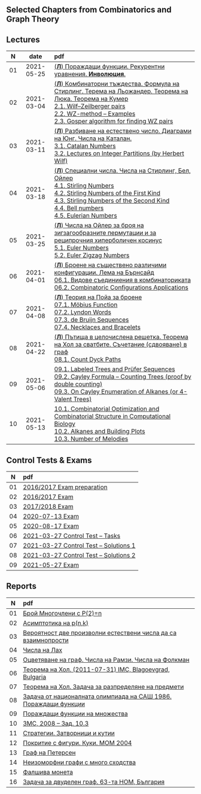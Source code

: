 ## Selected Chapters from Combinatorics and Graph Theory

## Lectures

N|date|pdf
:-:|:-:|:-
01|2021-05-25|[(**Л**) Пораждащи функции. Рекурентни уравнения. **Инволюция**.](https://github.com/andy489/Selected_Chapters_from_Combinatorics_and_Graph_Theory/blob/main/L/01%20%D0%9B%20(2021-02-25)%20%D0%9F%D0%BE%D1%80%D0%B0%D0%B6%D0%B4%D0%B0%D1%89%D0%B8%20%D1%84%D1%83%D0%BD%D0%BA%D1%86%D0%B8%D0%B8.%20%D0%A0%D0%B5%D0%BA%D1%83%D1%80%D0%B5%D0%BD%D1%82%D0%BD%D0%B8%20%D1%83%D1%80%D0%B0%D0%B2%D0%BD%D0%B5%D0%BD%D0%B8%D1%8F.%20%D0%98%D0%BD%D0%B2%D0%BE%D0%BB%D1%8E%D1%86%D0%B8%D1%8F.pdf)
02|2021-03-04|[(**Л**) Комбинаторни тъждества. Формула на Стирлинг. Терема на Льожандер. Теорема на Люка. Теорема на Кумер](https://github.com/andy489/Selected_Chapters_from_Combinatorics_and_Graph_Theory/blob/main/L/02%20%D0%9B%20(2021-03-04)%20%D0%9A%D0%BE%D0%BC%D0%B1%D0%B8%D0%BD%D0%B0%D1%82%D0%BE%D1%80%D0%BD%D0%B8%20%D1%82%D1%8A%D0%B6%D0%B4%D0%B5%D1%81%D1%82%D0%B2%D0%B0.%20%D0%A4%D0%BE%D1%80%D0%BC%D1%83%D0%BB%D0%B0%20%D0%BD%D0%B0%20%D0%A1%D1%82%D0%B8%D1%80%D0%BB%D0%B8%D0%BD%D0%B3.%20%D0%A2%D0%B5%D1%80%D0%B5%D0%BC%D0%B0%20%D0%BD%D0%B0%20%D0%9B%D1%8C%D0%BE%D0%B6%D0%B0%D0%BD%D0%B4%D0%B5%D1%80.%20%D0%A2%D0%B5%D0%BE%D1%80%D0%B5%D0%BC%D0%B0%20%D0%BD%D0%B0%20%D0%9B%D1%8E%D0%BA%D0%B0.%20%D0%A2%D0%B5%D0%BE%D1%80%D0%B5%D0%BC%D0%B0%20%D0%BD%D0%B0%20%D0%9A%D1%83%D0%BC%D0%B5%D1%80.pdf)<br>[2.1. Wilf–Zeilberger pairs](https://github.com/andy489/Selected_Chapters_from_Combinatorics_and_Graph_Theory/blob/main/L/02.1%20Wilf%E2%80%93Zeilberger%20pairs.pdf)<br>[2.2. WZ-method – Examples](https://github.com/andy489/Selected_Chapters_from_Combinatorics_and_Graph_Theory/blob/main/L/02.2%20WZ-method%20%E2%80%93%20Examples.pdf)<br>[2.3. Gosper algorithm for finding WZ pairs](https://github.com/andy489/Selected_Chapters_from_Combinatorics_and_Graph_Theory/blob/main/L/02.3%20Gosper%20algorithm%20for%20finding%20WZ%20pairs.pdf)
03|2021-03-11|[(**Л**) Разбиване на естествено число. Диаграми на Юнг. Числа на Каталан.](https://github.com/andy489/Selected_Chapters_from_Combinatorics_and_Graph_Theory/blob/main/L/03%20%D0%9B%20(2021-03-11)%20%D0%A0%D0%B0%D0%B7%D0%B1%D0%B8%D0%B2%D0%B0%D0%BD%D0%B5%20%D0%BD%D0%B0%20%D0%B5%D1%81%D1%82%D0%B5%D1%81%D1%82%D0%B2%D0%B5%D0%BD%D0%BE%20%D1%87%D0%B8%D1%81%D0%BB%D0%BE.%20%D0%94%D0%B8%D0%B0%D0%B3%D1%80%D0%B0%D0%BC%D0%B8%20%D0%BD%D0%B0%20%D0%AE%D0%BD%D0%B3.%20%D0%A7%D0%B8%D1%81%D0%BB%D0%B0%20%D0%BD%D0%B0%20%D0%9A%D0%B0%D1%82%D0%B0%D0%BB%D0%B0%D0%BD.pdf)<br>[3.1. Catalan Numbers](https://github.com/andy489/Selected_Chapters_from_Combinatorics_and_Graph_Theory/blob/main/L/03.1%20Catalan%20Numbers.pdf)<br>[3.2. Lectures on Integer Partitions (by Herbert Wilf)](https://github.com/andy489/Selected_Chapters_from_Combinatorics_and_Graph_Theory/blob/main/L/03.2%20Lectures%20on%20Integer%20Partitions%20(by%20Herbert%20Wilf).pdf)
04|2021-03-18|[(**Л**) Специални числа. Числа на Стирлинг, Бел, Ойлер](https://github.com/andy489/Selected_Chapters_from_Combinatorics_and_Graph_Theory/blob/main/L/04%20%D0%9B%20(2021-03-18(21))%20%D0%A1%D0%BF%D0%B5%D1%86%D0%B8%D0%B0%D0%BB%D0%BD%D0%B8%20%D1%87%D0%B8%D1%81%D0%BB%D0%B0.%20%D0%A7%D0%B8%D1%81%D0%BB%D0%B0%20%D0%BD%D0%B0%20%D0%A1%D1%82%D0%B8%D1%80%D0%BB%D0%B8%D0%BD%D0%B3%2C%20%D0%91%D0%B5%D0%BB%2C%20%D0%9E%D0%B8%CC%86%D0%BB%D0%B5%D1%80.pdf)<br>[4.1. Stirling Numbers](https://github.com/andy489/Selected_Chapters_from_Combinatorics_and_Graph_Theory/blob/main/L/04.1%20Stirling%20Numbers.pdf)<br>[4.2. Stirling Numbers of the First Kind](https://github.com/andy489/Selected_Chapters_from_Combinatorics_and_Graph_Theory/blob/main/L/04.2%20Stirling%20Numbers%20of%20the%20First%20Kind.pdf)<br>[4.3. Stirling Numbers of the Second Kind](https://github.com/andy489/Selected_Chapters_from_Combinatorics_and_Graph_Theory/blob/main/L/04.3%20Stirling%20Numbers%20of%20the%20Second%20Kind.pdf)<br>[4.4. Bell numbers](https://github.com/andy489/Selected_Chapters_from_Combinatorics_and_Graph_Theory/blob/main/L/04.4%20Bell%20Number.pdf)<br>[4.5. Eulerian Numbers](https://github.com/andy489/Selected_Chapters_from_Combinatorics_and_Graph_Theory/blob/main/L/04.5%20Eulerian%20Numbers.pdf)
05|2021-03-25|[(**Л**) Числа на Ойлер за броя на зигзагообразните пермутации и за реципрочния хиперболичен косинус](https://github.com/andy489/Selected_Chapters_from_Combinatorics_and_Graph_Theory/blob/main/L/05%20%D0%9B%20(2021-03-25)%20%20%D0%A7%D0%B8%D1%81%D0%BB%D0%B0%20%D0%BD%D0%B0%20%D0%9E%D0%B8%CC%86%D0%BB%D0%B5%D1%80%20%D0%B7%D0%B0%20%D0%B1%D1%80%D0%BE%D1%8F%20%D0%BD%D0%B0%20%D0%B7%D0%B8%D0%B3%D0%B7%D0%B0%D0%B3%D0%BE%D0%BE%D0%B1%D1%80%D0%B0%D0%B7%D0%BD%D0%B8%D1%82%D0%B5%20%D0%BF%D0%B5%D1%80%D0%BC%D1%83%D1%82%D0%B0%D1%86%D0%B8%D0%B8%20%D0%B8%20%D0%B7%D0%B0%20%D1%80%D0%B5%D1%86%D0%B8%D0%BF%D1%80%D0%BE%D1%87%D0%BD%D0%B8%D1%8F%20%D1%85%D0%B8%D0%BF%D0%B5%D1%80%D0%B1%D0%BE%D0%BB%D0%B8%D1%87%D0%B5%D0%BD%20%D0%BA%D0%BE%D1%81%D0%B8%D0%BD%D1%83%D1%81.pdf)<br>[5.1. Euler Numbers](https://github.com/andy489/Selected_Chapters_from_Combinatorics_and_Graph_Theory/blob/main/L/05.1%20Euler%20Numbers.pdf)<br>[5.2. Euler Zigzag Numbers](https://github.com/andy489/Selected_Chapters_from_Combinatorics_and_Graph_Theory/blob/main/L/05.2%20Euler%20Zigzag%20Numbers.pdf)
06|2021-04-01|[(**Л**) Броене на съществено различими конфигурации. Лема на Бърнсайд](https://github.com/andy489/Selected_Chapters_from_Combinatorics_and_Graph_Theory/blob/main/L/06%20%D0%9B%20(2021-04-01)%20%D0%91%D1%80%D0%BE%D0%B5%D0%BD%D0%B5%20%D0%BD%D0%B0%20%D1%81%D1%8A%D1%89%D0%B5%D1%81%D1%82%D0%B2%D0%B5%D0%BD%D0%BE%20%D1%80%D0%B0%D0%B7%D0%BB%D0%B8%D1%87%D0%B8%D0%BC%D0%B8%20%D0%BA%D0%BE%D0%BD%D1%84%D0%B8%D0%B3%D1%83%D1%80%D0%B0%D1%86%D0%B8%D0%B8.%20%D0%9B%D0%B5%D0%BC%D0%B0%20%D0%BD%D0%B0%20%D0%91%D1%8A%D1%80%D0%BD%D1%81%D0%B0%D0%B8%CC%86%D0%B4.pdf)<br>[06.1. Видове съединиения в комбинаториката](https://github.com/andy489/Selected_Chapters_from_Combinatorics_and_Graph_Theory/blob/main/L/06.1%20%D0%92%D0%B8%D0%B4%D0%BE%D0%B2%D0%B5%20%D1%81%D1%8A%D0%B5%D0%B4%D0%B8%D0%BD%D0%B8%D0%B5%D0%BD%D0%B8%D1%8F%20%D0%B2%20%D0%BA%D0%BE%D0%BC%D0%B1%D0%B8%D0%BD%D0%B0%D1%82%D0%BE%D1%80%D0%B8%D0%BA%D0%B0%D1%82%D0%B0.pdf)<br>[06.2. Combinatoric Configurations Applications](https://github.com/andy489/Selected_Chapters_from_Combinatorics_and_Graph_Theory/blob/main/L/06.2%20Combinatoric%20Configurations%20Applications.pdf)
07|2021-04-08|[(**Л**) Теория на Пойа за броене](https://github.com/andy489/Selected_Chapters_from_Combinatorics_and_Graph_Theory/blob/main/L/07%20%D0%9B%20(2021-04-08)%20%D0%A2%D0%B5%D0%BE%D1%80%D0%B8%D1%8F%20%D0%BD%D0%B0%20%D0%9F%D0%BE%D0%B8%CC%86%D0%B0%20%D0%B7%D0%B0%20%D0%B1%D1%80%D0%BE%D0%B5%D0%BD%D0%B5.pdf)<br>[07.1. Möbius Function](https://github.com/andy489/Selected_Chapters_from_Combinatorics_and_Graph_Theory/blob/main/L/07.1%20Mo%CC%88bius%20Function.pdf)<br>[07.2. Lyndon Words](https://github.com/andy489/Selected_Chapters_from_Combinatorics_and_Graph_Theory/blob/main/L/07.2%20Lyndon%20Words.pdf)<br>[07.3. de Bruijn Sequences](https://github.com/andy489/Selected_Chapters_from_Combinatorics_and_Graph_Theory/blob/main/L/07.3%20de%20Bruijn%20Sequences.pdf)<br>[07.4. Necklaces and Bracelets](https://github.com/andy489/Selected_Chapters_from_Combinatorics_and_Graph_Theory/blob/main/L/07.4%20Necklaces%20and%20Bracelets.pdf)
08|2021-04-22|[(**Л**) Пътища в целочислена решетка. Теорема на Хол за сватбите. Съчетание (сдвояване) в граф](https://github.com/andy489/Selected_Chapters_from_Combinatorics_and_Graph_Theory/blob/main/L/08%20%D0%9B%20(2021-04-22)%20%D0%9F%D1%8A%D1%82%D0%B8%D1%89%D0%B0%20%D0%B2%20%D1%86%D0%B5%D0%BB%D0%BE%D1%87%D0%B8%D1%81%D0%BB%D0%B5%D0%BD%D0%B0%20%D1%80%D0%B5%D1%88%D0%B5%D1%82%D0%BA%D0%B0.%20%D0%A2%D0%B5%D0%BE%D1%80%D0%B5%D0%BC%D0%B0%20%D0%BD%D0%B0%20%D0%A5%D0%BE%D0%BB%20%D0%B7%D0%B0%20%D1%81%D0%B2%D0%B0%D1%82%D0%B1%D0%B8%D1%82%D0%B5.%20%D0%A1%D1%8A%D1%87%D0%B5%D1%82%D0%B0%D0%BD%D0%B8%D0%B5%20(%D1%81%D0%B4%D0%B2%D0%BE%D1%8F%D0%B2%D0%B0%D0%BD%D0%B5)%20%D0%B2%20%D0%B3%D1%80%D0%B0%D1%84.pdf)<br>[08.1. Count Dyck Paths](https://github.com/andy489/Selected_Chapters_from_Combinatorics_and_Graph_Theory/blob/main/L/08.1%20Count%20Dyck%20Paths.pdf)
09|2021-05-06|[09.1. Labeled Trees and Prüfer Sequences](https://github.com/andy489/Selected_Chapters_from_Combinatorics_and_Graph_Theory/blob/main/L/09.1%20Labeled%20Trees%20and%20Pru%CC%88fer%20Sequences.pdf)<br>[09.2. Cayley Formula – Counting Trees (proof by double counting)](https://github.com/andy489/Selected_Chapters_from_Combinatorics_and_Graph_Theory/blob/main/L/09.2%20Cayley%20Formula%20%E2%80%93%20Counting%20Trees%20(proof%20by%20double%20counting).pdf)<br>[09.3. On Cayley Enumeration of Alkanes (or 4-Valent Trees)](https://github.com/andy489/Selected_Chapters_from_Combinatorics_and_Graph_Theory/blob/main/L/09.3%20On%20Cayley%20Enumeration%20of%20Alkanes%20(or%204-Valent%20Trees).pdf)
10|2021-05-13|[10.1. Combinatorial Optimization and Combinatorial Structure in Computational Biology](https://github.com/andy489/Selected_Chapters_from_Combinatorics_and_Graph_Theory/blob/main/L/10.1%20Combinatorial%20Optimization%20and%20Combinatorial%20Structure%20in%20Computational%20Biology.pdf)<br>[10.2. Alkanes and Building Plots](https://github.com/andy489/Selected_Chapters_from_Combinatorics_and_Graph_Theory/blob/main/L/10.2%20Alkanes%20and%20Building%20Plots.pdf)<br>[10.3. Number of Melodies](https://github.com/andy489/Selected_Chapters_from_Combinatorics_and_Graph_Theory/blob/main/L/10.3%20Number%20of%20Melodies.pdf)

## Control Tests & Exams

N|pdf
:-:|:-
01|[2016/2017 Exam preparation](https://github.com/andy489/Selected_Chapters_from_Combinatorics_and_Graph_Theory/blob/main/Control%20Tests%20and%20Exams/01.%20%D0%9F%D0%BE%D0%B4%D0%B3%D0%BE%D1%82%D0%BE%D0%B2%D0%BA%D0%B0%20%D0%B7%D0%B0%20%D0%B8%D0%B7%D0%BF%D0%B8%D1%82%20%D0%BF%D1%80%D0%B5%D0%B7%20%D0%BB%D0%B5%D1%82%D0%BD%D0%B8%D1%8F%20%D1%81%D0%B5%D0%BC%D0%B5%D1%81%D1%82%D1%8A%D1%80%20%D0%BD%D0%B0%202016-2017%20%D1%83%D1%87.%20%D0%B3..pdf)
02|[2016/2017 Exam](https://github.com/andy489/Selected_Chapters_from_Combinatorics_and_Graph_Theory/blob/main/Control%20Tests%20and%20Exams/02.%20%D0%98%D0%B7%D0%BF%D0%B8%D1%82%20%D0%BF%D1%80%D0%B5%D0%B7%20%D0%BB%D0%B5%D1%82%D0%BD%D0%B8%D1%8F%20%D1%81%D0%B5%D0%BC%D0%B5%D1%81%D1%82%D1%8A%D1%80%20%D0%BD%D0%B0%202016-2017%20%D1%83%D1%87.%20%D0%B3..pdf)
03|[2017/2018 Exam](https://github.com/andy489/Selected_Chapters_from_Combinatorics_and_Graph_Theory/blob/main/Control%20Tests%20and%20Exams/03.%20%D0%98%D0%B7%D0%BF%D0%B8%D1%82%20%D0%BF%D1%80%D0%B5%D0%B7%20%D0%BB%D0%B5%D1%82%D0%BD%D0%B8%D1%8F%20%D1%81%D0%B5%D0%BC%D0%B5%D1%81%D1%82%D1%8A%D1%80%20%D0%BD%D0%B0%202017-2018%20%D1%83%D1%87.%20%D0%B3..pdf)
04|[2020-07-13 Exam](https://github.com/andy489/Selected_Chapters_from_Combinatorics_and_Graph_Theory/blob/main/Control%20Tests%20and%20Exams/04.%20%D0%98%D0%B7%D0%BF%D0%B8%D1%82%D0%BD%D0%B0%20%D1%82%D0%B5%D0%BC%D0%B0%20%D0%BE%D1%82%2013%20%D1%8E%D0%BB%D0%B8%202020%20%D0%B3..pdf)
05|[2020-08-17 Exam](https://github.com/andy489/Selected_Chapters_from_Combinatorics_and_Graph_Theory/blob/main/Control%20Tests%20and%20Exams/05.%20%D0%98%D0%B7%D0%BF%D0%B8%D1%82%D0%BD%D0%B0%20%D1%82%D0%B5%D0%BC%D0%B0%20%D0%BE%D1%82%2017%20%D0%B0%D0%B2%D0%B3%D1%83%D1%81%D1%82%202020%20%D0%B3..pdf)
06|[2021-03-27 Control Test – Tasks](https://github.com/andy489/Selected_Chapters_from_Combinatorics_and_Graph_Theory/blob/main/Control%20Tests%20and%20Exams/06.%20%D0%9A%D0%BE%D0%BD%D1%82%D1%80%D1%80%D0%BE%D0%BB%D0%BD%D0%BE%20%D0%BE%D1%82%2027%20%D0%BC%D0%B0%D1%80%D1%82%202021%20%D0%B3.%20%E2%80%93%20%D0%97%D0%B0%D0%B4%D0%B0%D1%87%D0%B8.pdf)
07|[2021-03-27 Control Test – Solutions 1](https://github.com/andy489/Selected_Chapters_from_Combinatorics_and_Graph_Theory/blob/main/Control%20Tests%20and%20Exams/07.%20%D0%9A%D0%BE%D0%BD%D1%82%D1%80%D1%80%D0%BE%D0%BB%D0%BD%D0%BE%20%D0%BE%D1%82%2027%20%D0%BC%D0%B0%D1%80%D1%82%202021%20%D0%B3.%20%E2%80%93%20%D0%A0%D0%B5%D1%88%D0%B5%D0%BD%D0%B8%D1%8F.pdf)
08|[2021-03-27 Control Test – Solutions 2](https://github.com/andy489/Selected_Chapters_from_Combinatorics_and_Graph_Theory/blob/main/Control%20Tests%20and%20Exams/08.%20%D0%9A%D0%BE%D0%BD%D1%82%D1%80%D1%80%D0%BE%D0%BB%D0%BD%D0%BE%20%D0%BE%D1%82%2027%20%D0%BC%D0%B0%D1%80%D1%82%202021%20%D0%B3.%20%E2%80%93%20%D0%BB%D0%B8%D1%87%D0%BD%D0%B8%20%D1%80%D0%B5%D1%88%D0%B5%D0%BD%D0%B8%D1%8F.pdf)
09|[2021-05-27 Exam](https://github.com/andy489/Selected_Chapters_from_Combinatorics_and_Graph_Theory/blob/main/Control%20Tests%20and%20Exams/09.%20%D0%98%D0%B7%D0%BF%D0%B8%D1%82%D0%BD%D0%B0%20%D1%82%D0%B5%D0%BC%D0%B0%2027%20%D0%BC%D0%B0%D0%B8%CC%86%202021%20%D0%B3.pdf)

## Reports

N|pdf
:-:|:-
01|[Брой Многочлени с P(2)=n](https://github.com/andy489/Selected_Chapters_from_Combinatorics_and_Graph_Theory/blob/main/Reports/01.%20%D0%91%D1%80%D0%BE%D0%B8%CC%86%20%D0%9C%D0%BD%D0%BE%D0%B3%D0%BE%D1%87%D0%BB%D0%B5%D0%BD%D0%B8%20%D1%81%20P(2)%3Dn.pdf)
02|[Асимптотика на p(n,k)](https://github.com/andy489/Selected_Chapters_from_Combinatorics_and_Graph_Theory/blob/main/Reports/02.%20%D0%90%D1%81%D0%B8%D0%BC%D0%BF%D1%82%D0%BE%D1%82%D0%B8%D0%BA%D0%B0%20%D0%BD%D0%B0%20p(n%2Ck).pdf)
03|[Вероятност две произволни естествени числа да са взаимнопрости](https://github.com/andy489/Selected_Chapters_from_Combinatorics_and_Graph_Theory/blob/main/Reports/03.%20Coprime%20Natural%20Numbers%20Probability.pdf)
04|[Числа на Лах](https://github.com/andy489/Selected_Chapters_from_Combinatorics_and_Graph_Theory/blob/main/Reports/04.%20Lah%20Numbers.pdf)
05|[Оцветяване на граф. Числа на Рамзи. Числа на Фолкман](https://github.com/andy489/Selected_Chapters_from_Combinatorics_and_Graph_Theory/blob/main/Reports/05.%20Coloring%20Graph.%20Ramsey%20Numbers.%20Folkman%20Numbers.pdf)
06|[Теорема на Хол. (2011-07-31) IMC, Blagoevgrad, Bulgaria](https://github.com/andy489/Selected_Chapters_from_Combinatorics_and_Graph_Theory/blob/main/Reports/06.%20Hall%20Theorem%20(IMC%202011%2C%20Blagoevgrad%2C%20Bulgaria).pdf)
07|[Теорема на Хол. Задача за разпределяне на предмети](https://github.com/andy489/Selected_Chapters_from_Combinatorics_and_Graph_Theory/blob/main/Reports/07.%20Hall%20Theorem%20(Christmas%20Presents).pdf)
08|[Задача от националната олимпиада на САШ 1986. Пораждащи функции](https://github.com/andy489/Selected_Chapters_from_Combinatorics_and_Graph_Theory/blob/main/Reports/08.%20Partitions%20of%20Integers%20and%20Generating%20Functions%20%20(USAMO%201986).pdf)
09|[Пораждащи функции на множества](https://github.com/andy489/Selected_Chapters_from_Combinatorics_and_Graph_Theory/blob/main/Reports/09.%20Generating%20Functions%20of%20Sets.pdf)
10|[ЗМС, 2008 – Зад. 10.3](https://github.com/andy489/Selected_Chapters_from_Combinatorics_and_Graph_Theory/blob/main/Reports/10.%20%D0%97%D0%9C%D0%A1%2C%202008%20%E2%80%93%20%D0%97%D0%B0%D0%B4.%2010.3.pdf)
11|[Стратегии. Затворници и кутии](https://github.com/andy489/Selected_Chapters_from_Combinatorics_and_Graph_Theory/blob/main/Reports/11.%20Prisoners%20and%20Boxes.pdf)
12|[Покритие с фигури. Куки. MOM 2004](https://github.com/andy489/Selected_Chapters_from_Combinatorics_and_Graph_Theory/blob/main/Reports/12.%20Hooks%20(IMO%202004)%20C7%20EST.pdf)
13|[Граф на Петерсен](https://github.com/andy489/Selected_Chapters_from_Combinatorics_and_Graph_Theory/blob/main/Reports/13.%20Petersen%20Graph.pdf)
14|[Неизоморфни графи с много сходства](https://github.com/andy489/Selected_Chapters_from_Combinatorics_and_Graph_Theory/blob/main/Reports/14.%20Non-isomorphic%20Graphs%20with%20many%20similarities.pdf)
15|[Фалшива монета](https://github.com/andy489/Selected_Chapters_from_Combinatorics_and_Graph_Theory/blob/main/Reports/15.%20Fake%20Coin.pdf)
16|[Задача за двуделен граф. 63-та НОМ, България](https://github.com/andy489/Selected_Chapters_from_Combinatorics_and_Graph_Theory/blob/main/Reports/16.%20%D0%97%D0%B0%D0%B4%D0%B0%D1%87%D0%B0%20%D0%B7%D0%B0%20%D0%B4%D0%B2%D1%83%D0%B4%D0%B5%D0%BB%D0%B5%D0%BD%20%D0%B3%D1%80%D0%B0%D1%84.pdf)
